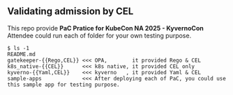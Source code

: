 ## Validating admission by CEL  

This repo provide **PaC Pratice for KubeCon NA 2025 - KyvernoCon** 
Attendee could run each of folder for your own testing purpose. 

```
$ ls -1    
README.md
gatekeeper-{{Rego,CEL}} <<< OPA,        it provided Rego & CEL
k8s_native-{{CEL}}      <<< k8s native, it provided CEL only 
kyverno-{{Yaml,CEL}}    <<< kyverno   , it provided Yaml & CEL 
sample-apps             <<< After deploying each of PaC, you could use this sample app for testing purpose. 
```
